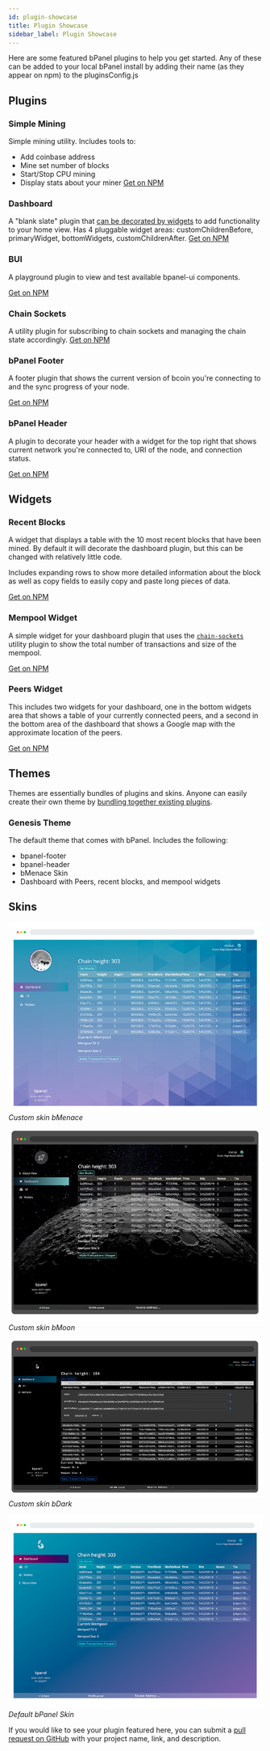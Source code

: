 ```yaml
---
id: plugin-showcase
title: Plugin Showcase
sidebar_label: Plugin Showcase
---
```

Here are some featured bPanel plugins to help you get started.
Any of these can be added to your local bPanel install by adding
their name (as they appear on npm) to the pluginsConfig.js

## Plugins
### Simple Mining
Simple mining utility. Includes tools to:
- Add coinbase address
- Mine set number of blocks
- Start/Stop CPU mining
- Display stats about your miner
[Get on NPM](https://npmjs.com/@bpanel/simple-mining)

### Dashboard
A "blank slate" plugin that [can be decorated by widgets](/docs/api-decorate-plugins.html)
to add functionality to your home view. Has 4 pluggable
widget areas: customChildrenBefore, primaryWidget, bottomWidgets,
customChildrenAfter.
[Get on NPM](https://npmjs.com/@bpanel/dashboard)

### BUI
A playground plugin to view and test available bpanel-ui components.

[Get on NPM](https://npmjs.com/@bpanel/bui)

### Chain Sockets
A utility plugin for subscribing to chain sockets
and managing the chain state accordingly.
[Get on NPM](https://npmjs.com/@bpanel/chain-sockets)

### bPanel Footer
A footer plugin that shows the current version of bcoin you're connecting to and the
sync progress of your node.

[Get on NPM](https://npmjs.com/package/@bpanel/bpanel-footer)

### bPanel Header
A plugin to decorate your header with a widget for the top right that shows
current network you're connected to, URI of the node, and connection status.

[Get on NPM](https://npmjs.com/package/@bpanel/bpanel-header)

## Widgets
### Recent Blocks
A widget that displays a table with the 10 most recent blocks that have been mined.
By default it will decorate the dashboard plugin, but this can be changed with relatively
little code.

Includes expanding rows to show more detailed information about the block
as well as copy fields to easily copy and paste long pieces of data.

[Get on NPM](https://npmjs.com/@bpanel/recent-blocks)

### Mempool Widget
A simple widget for your dashboard plugin that uses the [`chain-sockets`](#chain-sockets)
utility plugin to show the total number of transactions and size of the mempool.

[Get on NPM](https://npmjs.com/@bpanel/mempool-widget)

### Peers Widget
This includes two widgets for your dashboard, one in the bottom widgets area that shows
a table of your currently connected peers, and a second in the bottom area of the dashboard
that shows a Google map with the approximate location of the peers.

[Get on NPM](https://npmjs.com/@bpanel/peers-widget)

## Themes
Themes are essentially bundles of plugins and skins. Anyone can easily create
their own theme by [bundling together existing plugins](/docs/api-bundling-plugins.html).

### Genesis Theme
The default theme that comes with bPanel. Includes the following:
- bpanel-footer
- bpanel-header
- bMenace Skin
- Dashboard with Peers, recent blocks, and mempool widgets

## Skins
![bMenace Theme](/img/theme-bMenace-white.png "menace theme")*Custom skin bMenace*

![bMoon Theme](/img/theme-bMoon-dark.png "moon theme")*Custom skin bMoon*

![Dark Theme](/img/theme-bDark-dark.png "dark theme")*Custom skin bDark*

![Default Theme](/img/theme-bDefault-white.png "default theme")*Default bPanel Skin*


If you would like to see your plugin featured here, you can submit a [pull request on GitHub](https://github.com/bpanel-org/bpanel-docs/pulls) with your project name, link, and description.
